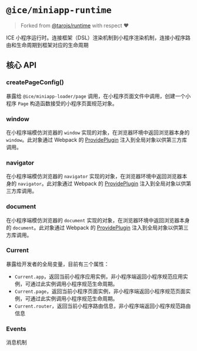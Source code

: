 # `@ice/miniapp-runtime`

> Forked from [@tarojs/runtime](https://github.com/NervJS/taro/tree/next/packages/taro-runtime) with respect ❤️

ICE 小程序运行时。连接框架（DSL）渲染机制到小程序渲染机制，连接小程序路由和生命周期到框架对应的生命周期

## 核心 API

### createPageConfig()

暴露给 `@ice/miniapp-loader/page` 调用，在小程序页面文件中调用，创建一个小程序 `Page` 构造函数接受的小程序页面规范对象。

### window

在小程序端模仿浏览器的 `window` 实现的对象，在浏览器环境中返回浏览器本身的 `window`。此对象通过 Webpack 的 [ProvidePlugin](https://webpack.js.org/plugins/provide-plugin/) 注入到全局对象以供第三方库调用。

### navigator

在小程序端模仿浏览器的 `navigator` 实现的对象，在浏览器环境中返回浏览器本身的 `navigator`。此对象通过 Webpack 的 [ProvidePlugin](https://webpack.js.org/plugins/provide-plugin/) 注入到全局对象以供第三方库调用。

### document

在小程序端模仿浏览器的 `document` 实现的对象，在浏览器环境中返回浏览器本身的 `document`。此对象通过 Webpack 的 [ProvidePlugin](https://webpack.js.org/plugins/provide-plugin/) 注入到全局对象以供第三方库调用。

### Current

暴露给开发者的全局变量，目前有三个属性：

* `Current.app`，返回当前小程序应用实例，非小程序端返回小程序规范应用实例，可通过此实例调用小程序规范生命周期。
* `Current.page`，返回当前小程序页面实例，非小程序端返回小程序规范页面实例，可通过此实例调用小程序规范生命周期。
* `Current.router`，返回当前小程序路由信息，非小程序端返回小程序规范路由信息

### Events

消息机制
